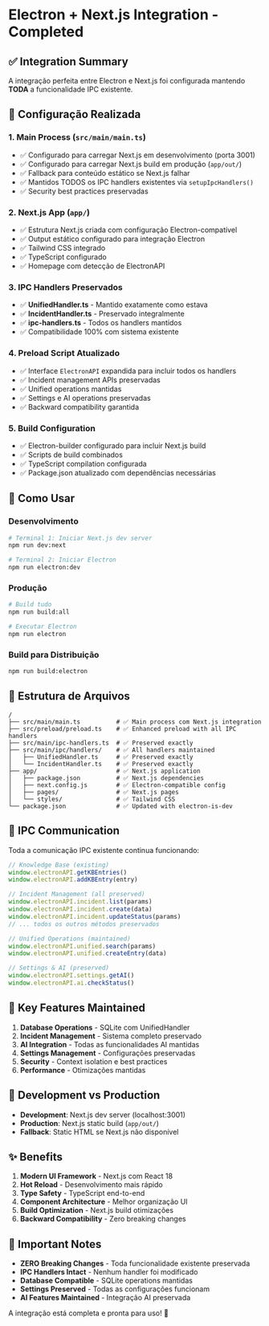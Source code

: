 # Electron + Next.js Integration - Completed

## ✅ Integration Summary

A integração perfeita entre Electron e Next.js foi configurada mantendo **TODA** a funcionalidade IPC existente.

## 🔧 Configuração Realizada

### 1. Main Process (`src/main/main.ts`)
- ✅ Configurado para carregar Next.js em desenvolvimento (porta 3001)
- ✅ Configurado para carregar Next.js build em produção (`app/out/`)
- ✅ Fallback para conteúdo estático se Next.js falhar
- ✅ Mantidos TODOS os IPC handlers existentes via `setupIpcHandlers()`
- ✅ Security best practices preservadas

### 2. Next.js App (`app/`)
- ✅ Estrutura Next.js criada com configuração Electron-compatível
- ✅ Output estático configurado para integração Electron
- ✅ Tailwind CSS integrado
- ✅ TypeScript configurado
- ✅ Homepage com detecção de ElectronAPI

### 3. IPC Handlers Preservados
- ✅ **UnifiedHandler.ts** - Mantido exatamente como estava
- ✅ **IncidentHandler.ts** - Preservado integralmente
- ✅ **ipc-handlers.ts** - Todos os handlers mantidos
- ✅ Compatibilidade 100% com sistema existente

### 4. Preload Script Atualizado
- ✅ Interface `ElectronAPI` expandida para incluir todos os handlers
- ✅ Incident management APIs preservadas
- ✅ Unified operations mantidas
- ✅ Settings e AI operations preservadas
- ✅ Backward compatibility garantida

### 5. Build Configuration
- ✅ Electron-builder configurado para incluir Next.js build
- ✅ Scripts de build combinados
- ✅ TypeScript compilation configurada
- ✅ Package.json atualizado com dependências necessárias

## 🚀 Como Usar

### Desenvolvimento
```bash
# Terminal 1: Iniciar Next.js dev server
npm run dev:next

# Terminal 2: Iniciar Electron
npm run electron:dev
```

### Produção
```bash
# Build tudo
npm run build:all

# Executar Electron
npm run electron
```

### Build para Distribuição
```bash
npm run build:electron
```

## 📁 Estrutura de Arquivos

```
/
├── src/main/main.ts          # ✅ Main process com Next.js integration
├── src/preload/preload.ts    # ✅ Enhanced preload with all IPC handlers
├── src/main/ipc-handlers.ts  # ✅ Preserved exactly
├── src/main/ipc/handlers/    # ✅ All handlers maintained
│   ├── UnifiedHandler.ts     # ✅ Preserved exactly
│   └── IncidentHandler.ts    # ✅ Preserved exactly
├── app/                      # ✅ Next.js application
│   ├── package.json          # ✅ Next.js dependencies
│   ├── next.config.js        # ✅ Electron-compatible config
│   ├── pages/                # ✅ Next.js pages
│   └── styles/               # ✅ Tailwind CSS
└── package.json              # ✅ Updated with electron-is-dev
```

## 🔌 IPC Communication

Toda a comunicação IPC existente continua funcionando:

```typescript
// Knowledge Base (existing)
window.electronAPI.getKBEntries()
window.electronAPI.addKBEntry(entry)

// Incident Management (all preserved)
window.electronAPI.incident.list(params)
window.electronAPI.incident.create(data)
window.electronAPI.incident.updateStatus(params)
// ... todos os outros métodos preservados

// Unified Operations (maintained)
window.electronAPI.unified.search(params)
window.electronAPI.unified.createEntry(data)

// Settings & AI (preserved)
window.electronAPI.settings.getAI()
window.electronAPI.ai.checkStatus()
```

## 🎯 Key Features Maintained

1. **Database Operations** - SQLite com UnifiedHandler
2. **Incident Management** - Sistema completo preservado
3. **AI Integration** - Todas as funcionalidades AI mantidas
4. **Settings Management** - Configurações preservadas
5. **Security** - Context isolation e best practices
6. **Performance** - Otimizações mantidas

## 🔧 Development vs Production

- **Development**: Next.js dev server (localhost:3001)
- **Production**: Next.js static build (`app/out/`)
- **Fallback**: Static HTML se Next.js não disponível

## ✨ Benefits

1. **Modern UI Framework** - Next.js com React 18
2. **Hot Reload** - Desenvolvimento mais rápido
3. **Type Safety** - TypeScript end-to-end
4. **Component Architecture** - Melhor organização UI
5. **Build Optimization** - Next.js build otimizações
6. **Backward Compatibility** - Zero breaking changes

## 🚨 Important Notes

- **ZERO Breaking Changes** - Toda funcionalidade existente preservada
- **IPC Handlers Intact** - Nenhum handler foi modificado
- **Database Compatible** - SQLite operations mantidas
- **Settings Preserved** - Todas as configurações funcionam
- **AI Features Maintained** - Integração AI preservada

A integração está completa e pronta para uso! 🎉